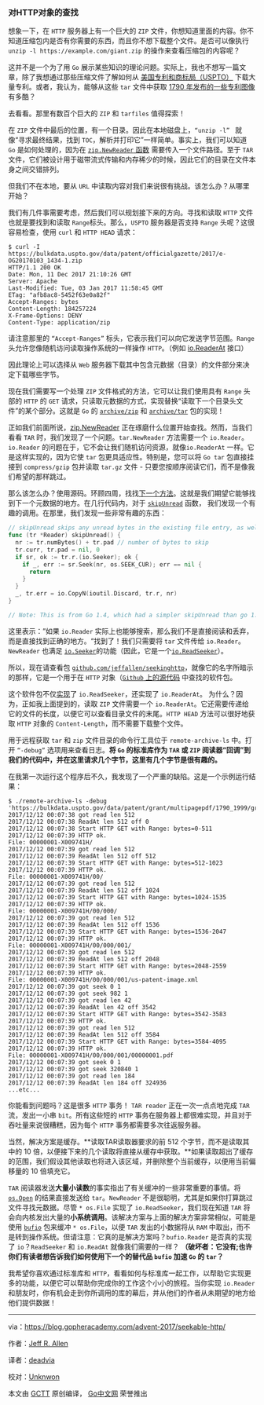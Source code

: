 ### 对HTTP对象的查找

想象一下，在 `HTTP` 服务器上有一个巨大的 `ZIP` 文件，你想知道里面的内容。你不知道压缩包内是否有你需要的东西，而且你不想下载整个文件。是否可以像执行  `unzip -l https://example.com/giant.zip`  的操作来查看压缩包的内容呢？

这并不是一个为了用 `Go` 展示某些知识的理论问题。实际上，我也不想写一篇文章，除了我想通过那些压缩文件了解如何从 [美国专利和商标局（USPTO）](https://bulkdata.uspto.gov/data/patent/officialgazette/2017/) 下载大量专利。或者，我认为，能够从这些 `tar` 文件中获取 [1790 年发布的一些专利图像](https://bulkdata.uspto.gov/data/patent/grant/multipagepdf/1790_1999/) 有多酷？

去看看。那里有数百个巨大的 `ZIP` 和 `tarfiles` 值得探索！

在 `ZIP` 文件中最后的位置，有一个目录。因此在本地磁盘上，`“unzip -l” ` 就像“寻求最终结果，找到 `TOC`，解析并打印它”一样简单。事实上，我们可以知道 `Go` 是如何处理的，因为在 [`zip.NewReader` 函数](https://godoc.org/archive/zip#NewReader) 需要传入一个文件路径。至于 `TAR` 文件，它们被设计用于磁带流式传输和内存稀少的时候，因此它们的目录在文件本身之间交错排列。

但我们不在本地，要从 `URL` 中读取内容对我们来说很有挑战。该怎么办？从哪里开始？

我们有几件事需要考虑，然后我们可以规划接下来的方向。寻找和读取 `HTTP` 文件也就是要找到和读取 `Range`标头。那么，`USPTO` 服务器是否支持 `Range` 头呢？这很容易检查，使用 `curl` 和 `HTTP HEAD` 请求：

```shell
$ curl -I https://bulkdata.uspto.gov/data/patent/officialgazette/2017/e-OG20170103_1434-1.zip
HTTP/1.1 200 OK
Date: Mon, 11 Dec 2017 21:10:26 GMT
Server: Apache
Last-Modified: Tue, 03 Jan 2017 11:58:45 GMT
ETag: "afb8ac8-5452f63e0a82f"
Accept-Ranges: bytes
Content-Length: 184257224
X-Frame-Options: DENY
Content-Type: application/zip
```

请注意那里的 `“Accept-Ranges”` 标头，它表示我们可以向它发送字节范围。`Range` 头允许您像随机访问读取操作系统的一样操作 `HTTP`。（例如 [io.ReaderAt](https://godoc.org/io#ReaderAt) 接口）

因此理论上可以选择从 `Web` 服务器下载其中包含元数据（目录）的文件部分来决定下载哪些字节。

现在我们需要写一个处理 `ZIP` 文件格式的方法，它可以让我们使用具有 `Range` 头部的 `HTTP` 的 `GET` 请求，只读取元数据的方式，实现替换“读取下一个目录头文件”的某个部分。这就是 `Go` 的 [`archive/zip`](https://golang.org/pkg/archive/zip) 和 [`archive/tar`](https://godoc.org/archive/tar) 包的实现！

正如我们前面所说，[zip.NewReader](https://godoc.org/archive/zip#NewReader) 正在琢磨什么位置开始查找。然而，当我们看看 `TAR` 时，我们发现了一个问题。`tar.NewReader` 方法需要一个 `io.Reader`。`io.Reader` 的问题在于，它不会让我们随机访问资源，就像`io.ReaderAt` 一样。它是这样实现的，因为它使 `tar` 包更具适应性。特别是，您可以将 `Go tar` 包直接挂接到 `compress/gzip` 包并读取 `tar.gz` 文件 - 只要您按顺序阅读它们，而不是像我们希望的那样跳过。

那么该怎么办？使用源码。环顾四周，找找[下一个方法](https://github.com/golang/go/blob/c007ce824d9a4fccb148f9204e04c23ed2984b71/src/archive/tar/reader.go#L88)。这就是我们期望它能够找到下一个元数据的地方。在几行代码内，对于 [`skipUnread`](https://github.com/golang/go/blob/c007ce824d9a4fccb148f9204e04c23ed2984b71/src/archive/tar/reader.go#L407) 函数， 我们发现一个有趣的调用。在那里，我们发现一些非常有趣的东西：

```go
// skipUnread skips any unread bytes in the existing file entry, as well as any alignment padding.
func (tr *Reader) skipUnread() {
  nr := tr.numBytes() + tr.pad // number of bytes to skip
  tr.curr, tr.pad = nil, 0
  if sr, ok := tr.r.(io.Seeker); ok {
    if _, err := sr.Seek(nr, os.SEEK_CUR); err == nil {
      return
    }
  }
  _, tr.err = io.CopyN(ioutil.Discard, tr.r, nr)
}

// Note: This is from Go 1.4, which had a simpler skipUnread than go 1.9 does.
```

这里表示：”如果 `io.Reader` 实际上也能够搜索，那么我们不是直接阅读和丢弃，而是直接找到正确的地方。“找到了！我们只需要将 `tar` 文件传给 `io.Reader`。`NewReader` 也满足 [`io.Seeker`](https://golang.org/pkg/io/#Seeker)的功能（因此，它是一个[`io.ReadSeeker`](https://golang.org/pkg/io/#ReadSeeker)）。

所以，现在请查看包 [`github.com/jeffallen/seekinghttp`](https://godoc.org/github.com/jeffallen/seekinghttp)，就像它的名字所暗示的那样，它是一个用于在 `HTTP` 对象（[`Github` 上的源代码](https://github.com/jeffallen/seekinghttp) 中查找的软件包。

这个软件包不仅[实现](https://github.com/jeffallen/seekinghttp/blob/master/seekinghttp.go#L26)了 `io.ReadSeeker`，还实现了 `io.ReaderAt`。
为什么？因为，正如我上面提到的，读取 `ZIP` 文件需要一个 `io.ReaderAt`。它还需要传递给它的文件的长度，以便它可以查看目录文件的末尾。`HTTP HEAD` 方法可以很好地获取 `HTTP` 对象的 `Content-Length`，而不需要下载整个文件。

用于远程获取 `tar` 和 `zip` 文件目录的命令行工具位于 `remote-archive-ls` 中。打开 `“-debug”` 选项用来查看日志。**将 `Go` 的标准库作为 `TAR` 或 `ZIP` 阅读器“回调”到我们的代码中，并在这里请求几个字节，这里有几个字节是很有趣的。** 

在我第一次运行这个程序后不久，我发现了一个严重的缺陷。这是一个示例运行结果：


``` shell
$ ./remote-archive-ls -debug 'https://bulkdata.uspto.gov/data/patent/grant/multipagepdf/1790_1999/grant_pdf_17900731_18641101.tar'
2017/12/12 00:07:38 got read len 512
2017/12/12 00:07:38 ReadAt len 512 off 0
2017/12/12 00:07:38 Start HTTP GET with Range: bytes=0-511
2017/12/12 00:07:39 HTTP ok.
File: 00000001-X009741H/
2017/12/12 00:07:39 got read len 512
2017/12/12 00:07:39 ReadAt len 512 off 512
2017/12/12 00:07:39 Start HTTP GET with Range: bytes=512-1023
2017/12/12 00:07:39 HTTP ok.
File: 00000001-X009741H/00/
2017/12/12 00:07:39 got read len 512
2017/12/12 00:07:39 ReadAt len 512 off 1024
2017/12/12 00:07:39 Start HTTP GET with Range: bytes=1024-1535
2017/12/12 00:07:39 HTTP ok.
File: 00000001-X009741H/00/000/
2017/12/12 00:07:39 got read len 512
2017/12/12 00:07:39 ReadAt len 512 off 1536
2017/12/12 00:07:39 Start HTTP GET with Range: bytes=1536-2047
2017/12/12 00:07:39 HTTP ok.
File: 00000001-X009741H/00/000/001/
2017/12/12 00:07:39 got read len 512
2017/12/12 00:07:39 ReadAt len 512 off 2048
2017/12/12 00:07:39 Start HTTP GET with Range: bytes=2048-2559
2017/12/12 00:07:39 HTTP ok.
File: 00000001-X009741H/00/000/001/us-patent-image.xml
2017/12/12 00:07:39 got seek 0 1
2017/12/12 00:07:39 got seek 982 1
2017/12/12 00:07:39 got read len 42
2017/12/12 00:07:39 ReadAt len 42 off 3542
2017/12/12 00:07:39 Start HTTP GET with Range: bytes=3542-3583
2017/12/12 00:07:39 HTTP ok.
2017/12/12 00:07:39 got read len 512
2017/12/12 00:07:39 ReadAt len 512 off 3584
2017/12/12 00:07:39 Start HTTP GET with Range: bytes=3584-4095
2017/12/12 00:07:39 HTTP ok.
File: 00000001-X009741H/00/000/001/00000001.pdf
2017/12/12 00:07:39 got seek 0 1
2017/12/12 00:07:39 got seek 320840 1
2017/12/12 00:07:39 got read len 184
2017/12/12 00:07:39 ReadAt len 184 off 324936
...etc...
```

你能看到问题吗？这是很多 `HTTP` 事务！ `TAR reader` 正在一次一点点地完成 `TAR` 流，发出一小串 `bit`。所有这些短的 `HTTP` 事务在服务器上都很难实现，并且对于吞吐量来说很糟糕，因为每个 `HTTP` 事务都需要多次往返服务器。

当然，解决方案是缓存。**读取TAR读取器要求的前 512 个字节，而不是读取其中的 10 倍，以便接下来的几个读取将直接从缓存中获取。**如果读取超出了缓存的范围，我们假设其他读取也将进入该区域，并删除整个当前缓存，以便用当前偏移量的 10 倍填充它。

`TAR` 阅读器发送**大量小读数**的事实指出了有关缓冲的一些非常重要的事情。将 [`os.Open`](https://godoc.org/os#Open) 的结果直接发送给 `tar`。`NewReader` 不是很聪明，尤其是如果你打算跳过文件寻找元数据。尽管 `* os.File` 实现了 `io.ReadSeeker`，我们现在知道 `TAR` 将会向内核发出大量的**小系统调用**。该解决方案与上面的解决方案非常相似，可能是使用 [`bufio`](https://godoc.org/bufio) 包来缓冲 `* os.File`，以便 `TAR` 发出的小数据将从 `RAM` 中取出，而不是转到操作系统。但请注意：它真的是解决方案吗？`bufio.Reader` 是否真的实现了 `io`？`ReadSeeker` 和 `io.ReadAt` 就像我们需要的一样？ **（破坏者：它没有;也许你们有读者想告诉我们如何使用下一个的替代品 `bufio` 加速 `Go` 的 `tar`？**

我希望你喜欢通过标准库和 `HTTP`，看看如何与标准库一起工作，以帮助它实现更多的功能，以便它可以帮助你完成你的工作这个小小的旅程。当你实现 `io.Reader` 和朋友时，你有机会走到你所调用的库的幕后，并从他们的作者从未期望的地方给他们提供数据！

---
via：https://blog.gopheracademy.com/advent-2017/seekable-http/

作者：[Jeff R. Allen](https://github.com/jeffallen)

译者：[deadvia](https://github.com/deadvia)

校对：[Unknwon](https://github.com/Unknwon)

本文由 [GCTT](https://github.com/studygolang/GCTT) 原创编译，
[Go中文网](https://studygolang.com/) 荣誉推出
